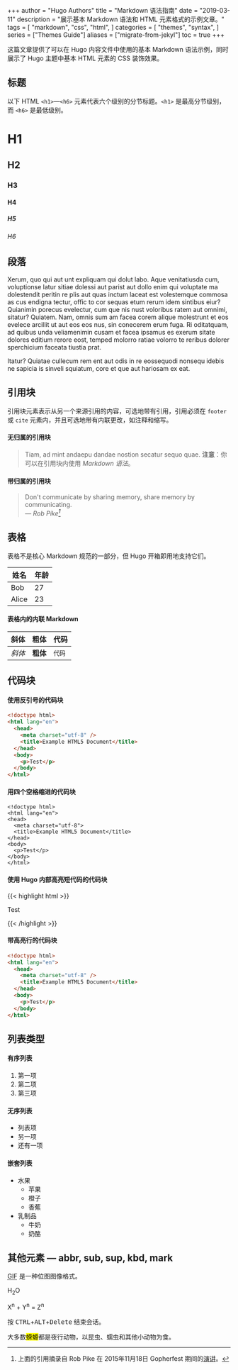 +++
author = "Hugo Authors"
title = "Markdown 语法指南"
date = "2019-03-11"
description = "展示基本 Markdown 语法和 HTML 元素格式的示例文章。"
tags = [
    "markdown",
    "css",
    "html",
]
categories = [
    "themes",
    "syntax",
]
series = ["Themes Guide"]
aliases = ["migrate-from-jekyl"]
toc = true
+++

这篇文章提供了可以在 Hugo 内容文件中使用的基本 Markdown 语法示例，同时展示了 Hugo 主题中基本 HTML 元素的 CSS 装饰效果。

<!--more-->

## 标题

以下 HTML `<h1>`—`<h6>` 元素代表六个级别的分节标题。`<h1>` 是最高分节级别，而 `<h6>` 是最低级别。

# H1

## H2

### H3

#### H4

##### H5

###### H6

## 段落

Xerum, quo qui aut unt expliquam qui dolut labo. Aque venitatiusda cum, voluptionse latur sitiae dolessi aut parist aut dollo enim qui voluptate ma dolestendit peritin re plis aut quas inctum laceat est volestemque commosa as cus endigna tectur, offic to cor sequas etum rerum idem sintibus eiur? Quianimin porecus evelectur, cum que nis nust voloribus ratem aut omnimi, sitatur? Quiatem. Nam, omnis sum am facea corem alique molestrunt et eos evelece arcillit ut aut eos eos nus, sin conecerem erum fuga. Ri oditatquam, ad quibus unda veliamenimin cusam et facea ipsamus es exerum sitate dolores editium rerore eost, temped molorro ratiae volorro te reribus dolorer sperchicium faceata tiustia prat.

Itatur? Quiatae cullecum rem ent aut odis in re eossequodi nonsequ idebis ne sapicia is sinveli squiatum, core et que aut hariosam ex eat.

## 引用块

引用块元素表示从另一个来源引用的内容，可选地带有引用，引用必须在 `footer` 或 `cite` 元素内，并且可选地带有内联更改，如注释和缩写。

#### 无归属的引用块

> Tiam, ad mint andaepu dandae nostion secatur sequo quae.
> **注意**：你可以在引用块内使用 _Markdown 语法_。

#### 带归属的引用块

> Don't communicate by sharing memory, share memory by communicating.<br>
> — <cite>Rob Pike[^1]</cite>

[^1]: 上面的引用摘录自 Rob Pike 在 2015年11月18日 Gopherfest 期间的[演讲](https://www.youtube.com/watch?v=PAAkCSZUG1c)。

## 表格

表格不是核心 Markdown 规范的一部分，但 Hugo 开箱即用地支持它们。

| 姓名  | 年龄 |
| ----- | --- |
| Bob   | 27  |
| Alice | 23  |

#### 表格内的内联 Markdown

| 斜体   | 粗体     | 代码   |
| --------- | -------- | ------ |
| _斜体_ | **粗体** | `代码` |

## 代码块

#### 使用反引号的代码块

```html
<!doctype html>
<html lang="en">
  <head>
    <meta charset="utf-8" />
    <title>Example HTML5 Document</title>
  </head>
  <body>
    <p>Test</p>
  </body>
</html>
```

#### 用四个空格缩进的代码块

    <!doctype html>
    <html lang="en">
    <head>
      <meta charset="utf-8">
      <title>Example HTML5 Document</title>
    </head>
    <body>
      <p>Test</p>
    </body>
    </html>

#### 使用 Hugo 内部高亮短代码的代码块

{{< highlight html >}}

<!doctype html>
<html lang="en">
<head>
  <meta charset="utf-8">
  <title>Example HTML5 Document</title>
</head>
<body>
  <p>Test</p>
</body>
</html>
{{< /highlight >}}

#### 带高亮行的代码块

```html {hl_lines=[4,5,8]}
<!doctype html>
<html lang="en">
  <head>
    <meta charset="utf-8" />
    <title>Example HTML5 Document</title>
  </head>
  <body>
    <p>Test</p>
  </body>
</html>
```

## 列表类型

#### 有序列表

1. 第一项
2. 第二项
3. 第三项

#### 无序列表

- 列表项
- 另一项
- 还有一项

#### 嵌套列表

- 水果
  - 苹果
  - 橙子
  - 香蕉
- 乳制品
  - 牛奶
  - 奶酪

## 其他元素 — abbr, sub, sup, kbd, mark

<abbr title="Graphics Interchange Format">GIF</abbr> 是一种位图图像格式。

H<sub>2</sub>O

X<sup>n</sup> + Y<sup>n</sup> = Z<sup>n</sup>

按 <kbd>CTRL</kbd>+<kbd>ALT</kbd>+<kbd>Delete</kbd> 结束会话。

大多数<mark>蝾螈</mark>都是夜行动物，以昆虫、蠕虫和其他小动物为食。